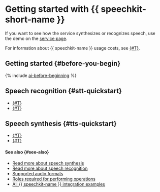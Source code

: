 # Getting started with {{ speechkit-short-name }}

If you want to see how the service synthesizes or recognizes speech, use the demo on the [service page](https://cloud.yandex.com/services/speechkit#demo).

For information about {{ speechkit-name }} usage costs, see [{#T}](../pricing.md).

## Getting started {#before-you-begin}

{% include [ai-before-beginning](../../_includes/speechkit/ai-before-beginning.md) %}

## Speech recognition {#stt-quickstart}

* [{#T}](stt-quickstart-v1.md)
* [{#T}](stt-quickstart-v3.md)

## Speech synthesis {#tts-quickstart}

* [{#T}](tts-quickstart-v1.md)
* [{#T}](tts-quickstart-v3.md)

#### See also {#see-also}

* [Read more about speech synthesis](../tts/index.md)
* [Read more about speech recognition](../stt/index.md)
* [Supported audio formats](../formats.md)
* [Roles required for performing operations](../security/index.md)
* [All {{ speechkit-name }} integration examples](../tutorials/index.md)
